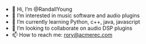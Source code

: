 - 👋 Hi, I’m @RandallYoung
- 👀 I’m interested in music software and audio plugins 
- 🌱 I’m currently learning Python, c++, java, javascript
- 💞️ I’m looking to collaborate on audio DSP plugins     
- 📫 How to reach me: rory@acmerec.com

<!---
RandallYoung/RandallYoung is a ✨ special ✨ repository because its `README.md` (this file) appears on your GitHub profile.
You can click the Preview link to take a look at your changes.
--->
